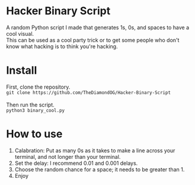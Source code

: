 # Hacker Binary Script
A random Python script I made that generates 1s, 0s, and spaces to have a cool visual.\
This can be used as a cool party trick or to get some people who don't know what hacking is to think you're hacking.
# Install
First, clone the repository.\
`git clone https://github.com/TheDiamondOG/Hacker-Binary-Script`\
\
Then run the script.\
`python3 binary_cool.py`
# How to use
1. Calabration: Put as many 0s as it takes to make a line across your terminal, and not longer than your terminal.
2. Set the delay: I recommend 0.01 and 0.001 delays.
3. Choose the random chance for a space; it needs to be greater than 1.
4. Enjoy
